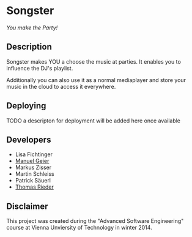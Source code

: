 # Songster
_You make the Party!_

## Description

Songster makes YOU a choose the music at parties. It enables you to influence the DJ's playlist. 

Additionally you can also use it as a normal mediaplayer and store your music in the cloud to access it everywhere.

## Deploying

TODO a descripton for deployment will be added here once available

##  Developers
 * Lisa Fichtinger
 * [Manuel Geier](http://geier.io)
 * Markus Zisser
 * Martin Schleiss
 * Patrick Säuerl
 * [Thomas Rieder](http://rieder.io)


## Disclaimer

This project was created during the "Advanced Software Engineering" course at Vienna Unviersity of Technology in winter 2014.